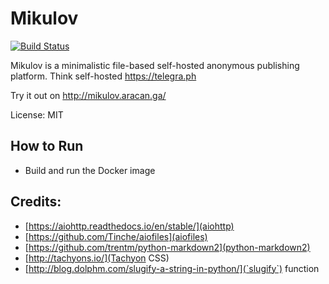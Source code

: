 # Mikulov

[![Build Status](https://travis-ci.org/vrutkovs/mikulov.svg?branch=master)](https://travis-ci.org/vrutkovs/mikulov)

Mikulov is a minimalistic file-based self-hosted anonymous publishing platform.
Think self-hosted https://telegra.ph

Try it out on http://mikulov.aracan.ga/

License: MIT


## How to Run

* Build and run the Docker image

## Credits:

* [https://aiohttp.readthedocs.io/en/stable/](aiohttp)
* [https://github.com/Tinche/aiofiles](aiofiles)
* [https://github.com/trentm/python-markdown2](python-markdown2)
* [http://tachyons.io/](Tachyon CSS)
* [http://blog.dolphm.com/slugify-a-string-in-python/](`slugify`) function
